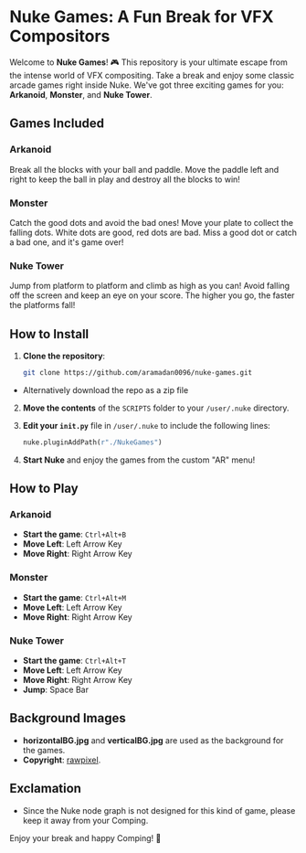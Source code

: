 # Nuke Games: A Fun Break for VFX Compositors

Welcome to **Nuke Games**! 🎮 This repository is your ultimate escape from the intense world of VFX compositing. Take a break and enjoy some classic arcade games right inside Nuke. We've got three exciting games for you: **Arkanoid**, **Monster**, and **Nuke Tower**.

## Games Included

### Arkanoid
Break all the blocks with your ball and paddle. Move the paddle left and right to keep the ball in play and destroy all the blocks to win!

### Monster
Catch the good dots and avoid the bad ones! Move your plate to collect the falling dots. White dots are good, red dots are bad. Miss a good dot or catch a bad one, and it's game over!

### Nuke Tower
Jump from platform to platform and climb as high as you can! Avoid falling off the screen and keep an eye on your score. The higher you go, the faster the platforms fall!

## How to Install

1. **Clone the repository**:
    ```sh
    git clone https://github.com/aramadan0096/nuke-games.git
    ```
- Alternatively download the repo as a zip file 
2. **Move the contents** of the `SCRIPTS` folder to your `/user/.nuke` directory.

3. **Edit your `init.py`** file in `/user/.nuke` to include the following lines:
    ```python
    nuke.pluginAddPath(r"./NukeGames")
    ```

4. **Start Nuke** and enjoy the games from the custom "AR" menu!

## How to Play

### Arkanoid
- **Start the game**: `Ctrl+Alt+B`
- **Move Left**: Left Arrow Key
- **Move Right**: Right Arrow Key

### Monster
- **Start the game**: `Ctrl+Alt+M`
- **Move Left**: Left Arrow Key
- **Move Right**: Right Arrow Key

### Nuke Tower
- **Start the game**: `Ctrl+Alt+T`
- **Move Left**: Left Arrow Key
- **Move Right**: Right Arrow Key
- **Jump**: Space Bar

## Background Images

- **horizontalBG.jpg** and **verticalBG.jpg** are used as the background for the games.
- **Copyright**: [rawpixel](https://www.freepik.com/author/rawpixel-com).

## Exclamation
- Since the Nuke node graph is not designed for this kind of game, please keep it away from your Comping.

Enjoy your break and happy Comping! 🎉

